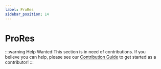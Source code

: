 ```yaml
---
label: ProRes
sidebar_position: 14
---
```


# ProRes

:::warning Help Wanted
This section is in need of contributions. If you believe you can help, please see our [Contribution Guide](../contribution-guide.md) to get started as a contributor!
:::